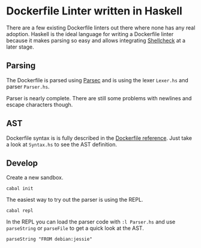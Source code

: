 # Dockerfile Linter written in Haskell

There are a few existing Dockerfile linters out there where none has any real adoption. Haskell is the ideal language for writing a Dockerfile linter because it makes parsing so easy and allows integrating [Shellcheck](https://github.com/koalaman/shellcheck) at a later stage.

## Parsing

The Dockerfile is parsed using [Parsec](https://wiki.haskell.org/Parsec) and is using the lexer `Lexer.hs` and parser `Parser.hs`.

Parser is nearly complete. There are still some problems with newlines and escape characters though.

## AST

Dockerfile syntax is is fully described in the [Dockerfile reference](http://docs.docker.com/engine/reference/builder/).
Just take a look at `Syntax.hs` to see the AST definition.

## Develop

Create a new sandbox.

```
cabal init
```

The easiest way to try out the parser is using the REPL.

```
cabal repl
```

In the REPL you can load the parser code with `:l Parser.hs` and use `parseString` or `parseFile` to get a quick look at the AST.

```
parseString "FROM debian:jessie"
```
